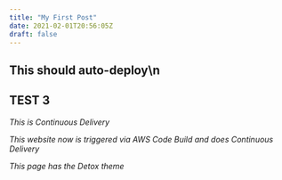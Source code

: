 ```yaml
---
title: "My First Post"
date: 2021-02-01T20:56:05Z
draft: false
---
```


## This should auto-deploy\n

## TEST 3

*This is Continuous Delivery*

*This website now is triggered via AWS Code Build and does Continuous Delivery*

*This page has the Detox theme*
